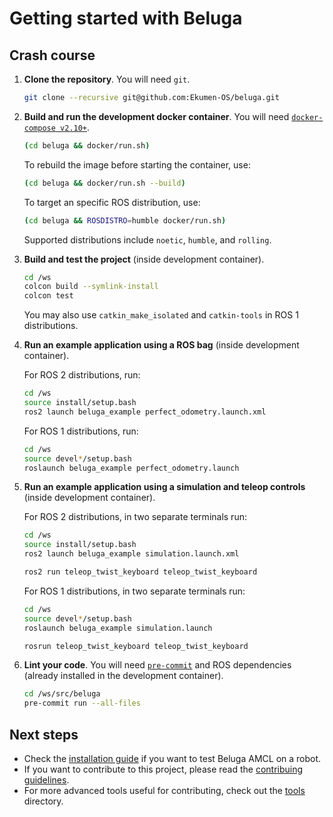 # Getting started with Beluga

## Crash course

1. **Clone the repository**. You will need `git`.

   ```bash
   git clone --recursive git@github.com:Ekumen-OS/beluga.git
   ```

1. **Build and run the development docker container**. You will need [`docker-compose v2.10+`](https://github.com/docker/compose/tree/v2).

   ```bash
   (cd beluga && docker/run.sh)
   ```
   To rebuild the image before starting the container, use:
   ```bash
   (cd beluga && docker/run.sh --build)
   ```
   To target an specific ROS distribution, use:
   ```bash
   (cd beluga && ROSDISTRO=humble docker/run.sh)
   ```
   Supported distributions include `noetic`, `humble`, and `rolling`.

1. **Build and test the project** (inside development container).

    ```bash
    cd /ws
    colcon build --symlink-install
    colcon test
    ```

    You may also use `catkin_make_isolated` and `catkin-tools` in ROS 1 distributions.

1. **Run an example application using a ROS bag** (inside development container).

    For ROS 2 distributions, run:
    ```bash
    cd /ws
    source install/setup.bash
    ros2 launch beluga_example perfect_odometry.launch.xml
    ```

    For ROS 1 distributions, run:
    ```bash
    cd /ws
    source devel*/setup.bash
    roslaunch beluga_example perfect_odometry.launch
    ```

1. **Run an example application using a simulation and teleop controls** (inside development container).

    For ROS 2 distributions, in two separate terminals run:
    ```bash
    cd /ws
    source install/setup.bash
    ros2 launch beluga_example simulation.launch.xml
    ```
    ```bash
    ros2 run teleop_twist_keyboard teleop_twist_keyboard
    ```

    For ROS 1 distributions, in two separate terminals run:
    ```bash
    cd /ws
    source devel*/setup.bash
    roslaunch beluga_example simulation.launch
    ```
    ```bash
    rosrun teleop_twist_keyboard teleop_twist_keyboard
    ```

1. **Lint your code**. You will need [`pre-commit`](https://pre-commit.com/) and ROS dependencies (already installed in the development container).

    ```bash
    cd /ws/src/beluga
    pre-commit run --all-files
    ```

## Next steps

- Check the [installation guide](INSTALLING.md) if you want to test Beluga AMCL on a robot.
- If you want to contribute to this project, please read the [contribuing guidelines](CONTRIBUTING.md).
- For more advanced tools useful for contributing, check out the [tools](./tools/) directory.

